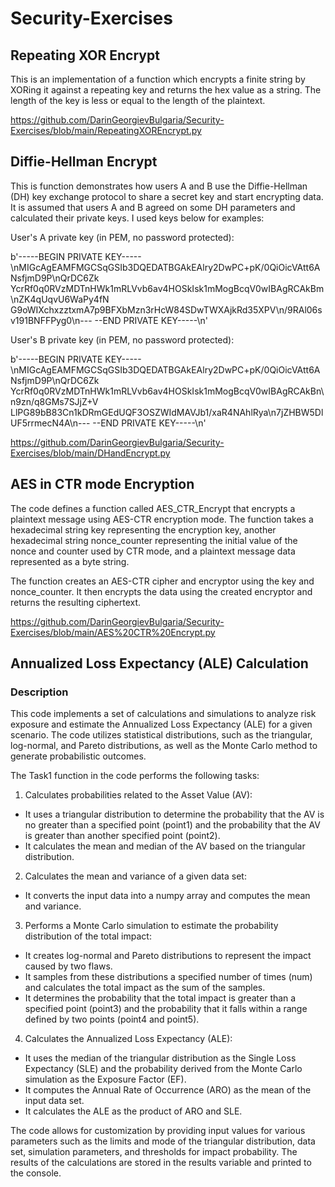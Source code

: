 # Security-Exercises

## Repeating XOR Encrypt
This is an implementation of a function which encrypts a finite string by XORing it against a repeating key and returns the hex value as a string. The length of the key is less or equal to the length of the plaintext.

https://github.com/DarinGeorgievBulgaria/Security-Exercises/blob/main/RepeatingXOREncrypt.py

## Diffie-Hellman Encrypt
This is function demonstrates how users A and B use the Diffie-Hellman (DH) key exchange protocol to share a secret key and start encrypting data. It is assumed that users A and B agreed on some DH parameters and calculated their private keys. I used keys below for examples:

User's A private key (in PEM, no password protected):

b'-----BEGIN PRIVATE KEY-----
\nMIGcAgEAMFMGCSqGSIb3DQEDATBGAkEAlry2DwPC+pK/0QiOicVAtt6ANsfjmD9P\nQrDC6Zk
YcrRf0q0RVzMDTnHWk1mRLVvb6av4HOSkIsk1mMogBcqV0wIBAgRCAkBm\nZK4qUqvU6WaPy4fN
G9oWIXchxzztxmA7p9BFXbMzn3rHcW84SDwTWXAjkRd35XPV\n/9RAl06sv191BNFFPyg0\n---
--END PRIVATE KEY-----\n'


User's B private key (in PEM, no password protected):

b'-----BEGIN PRIVATE KEY-----
\nMIGcAgEAMFMGCSqGSIb3DQEDATBGAkEAlry2DwPC+pK/0QiOicVAtt6ANsfjmD9P\nQrDC6Zk
YcrRf0q0RVzMDTnHWk1mRLVvb6av4HOSkIsk1mMogBcqV0wIBAgRCAkBn\n9zn/q8GMs7SJjZ+V
LlPG89bB83Cn1kDRmGEdUQF3OSZWIdMAVJb1/xaR4NAhlRya\n7jZHBW5DlUF5rrmecN4A\n---
--END PRIVATE KEY-----\n'

https://github.com/DarinGeorgievBulgaria/Security-Exercises/blob/main/DHandEncrypt.py

## AES in CTR mode Encryption
The code defines a function called AES_CTR_Encrypt that encrypts a plaintext message using AES-CTR encryption mode. The function takes a hexadecimal string key representing the encryption key, another hexadecimal string nonce_counter representing the initial value of the nonce and counter used by CTR mode, and a plaintext message data represented as a byte string.

The function creates an AES-CTR cipher and encryptor using the key and nonce_counter. It then encrypts the data using the created encryptor and returns the resulting ciphertext.

https://github.com/DarinGeorgievBulgaria/Security-Exercises/blob/main/AES%20CTR%20Encrypt.py

## Annualized Loss Expectancy (ALE) Calculation
### Description
This code implements a set of calculations and simulations to analyze risk exposure and estimate the Annualized Loss Expectancy (ALE) for a given scenario. The code utilizes statistical distributions, such as the triangular, log-normal, and Pareto distributions, as well as the Monte Carlo method to generate probabilistic outcomes.

The Task1 function in the code performs the following tasks:

1. Calculates probabilities related to the Asset Value (AV):

 - It uses a triangular distribution to determine the probability that the AV is no greater than a specified point (point1) and the probability that the AV is greater than another specified point (point2).
 - It calculates the mean and median of the AV based on the triangular distribution.

2. Calculates the mean and variance of a given data set:
- It converts the input data into a numpy array and computes the mean and variance.

3. Performs a Monte Carlo simulation to estimate the probability distribution of the total impact:
- It creates log-normal and Pareto distributions to represent the impact caused by two flaws.
- It samples from these distributions a specified number of times (num) and calculates the total impact as the sum of the samples.
- It determines the probability that the total impact is greater than a specified point (point3) and the probability that it falls within a range defined by two points (point4 and point5).

4. Calculates the Annualized Loss Expectancy (ALE):
- It uses the median of the triangular distribution as the Single Loss Expectancy (SLE) and the probability derived from the Monte Carlo simulation as the Exposure Factor (EF).
- It computes the Annual Rate of Occurrence (ARO) as the mean of the input data set.
- It calculates the ALE as the product of ARO and SLE.

The code allows for customization by providing input values for various parameters such as the limits and mode of the triangular distribution, data set, simulation parameters, and thresholds for impact probability.
The results of the calculations are stored in the results variable and printed to the console.
